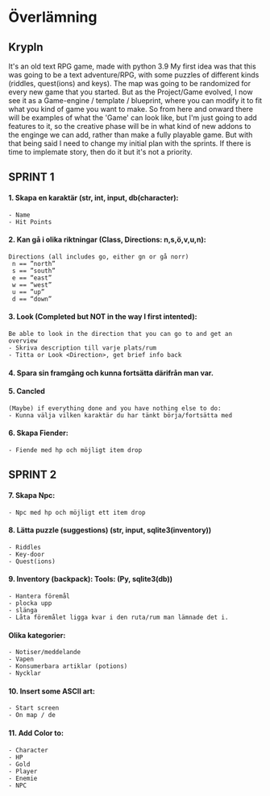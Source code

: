 # Överlämning

## KrypIn

It's an old text RPG game, made with python 3.9
My first idea was that this was going to be a text adventure/RPG, with some puzzles of different kinds (riddles, quest(ions) and keys). The map was going to be randomized for every new game that you started.
But as the Project/Game evolved, I now see it as a Game-engine / template / blueprint, where you can modify it to fit what you kind of game you want to make. So from here and onward there will be examples of what the 'Game' can look like, but I'm just going to add features to it, so the creative phase will be in what kind of new addons to the enginge we can add, rather than make a fully playable game. But with that being said I need to change my initial plan with the sprints. 
If there is time to implemate story, then do it but it's not a priority.


## SPRINT 1 

#### 1. Skapa en karaktär (str, int, input, db(character):
	- Name
	- Hit Points

#### 2. Kan gå i olika riktningar (Class, Directions: n,s,ö,v,u,n):
	Directions (all includes go, either gn or gå norr)
	 n == ”north”
	 s == ”south”
	 e == “east”
	 w == “west”
	 u == ”up”
	 d == “down”

#### 3. Look (Completed but NOT in the way I first intented):
	Be able to look in the direction that you can go to and get an overview
	- Skriva description till varje plats/rum
	- Titta or Look <Direction>, get brief info back 

#### 4. Spara sin framgång och kunna fortsätta därifrån man var.
		
#### 5. Cancled
	(Maybe) if everything done and you have nothing else to do:
	- Kunna välja vilken karaktär du har tänkt börja/fortsätta med

#### 6. Skapa Fiender:
	- Fiende med hp och möjligt item drop



## SPRINT 2
#### 7. Skapa Npc:
	- Npc med hp och möjligt ett item drop

#### 8. Lätta puzzle (suggestions) (str, input, sqlite3(inventory))
	- Riddles
	- Key-door
	- Quest(ions)

#### 9. Inventory (backpack): Tools: (Py, sqlite3(db))
	- Hantera föremål
	- plocka upp
	- slänga
	- Låta föremålet ligga kvar i den ruta/rum man lämnade det i. 

#### Olika kategorier:
	- Notiser/meddelande
	- Vapen
	- Konsumerbara artiklar (potions)
	- Nycklar

#### 10. Insert some ASCII art:
	- Start screen
	- On map / de

#### 11. Add Color to:
	- Character 
	- HP
	- Gold
	- Player
	- Enemie
	- NPC
